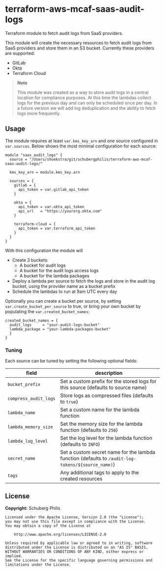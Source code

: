 # terraform-aws-mcaf-saas-audit-logs

Terraform module to fetch audit logs from SaaS providers.

This module will create the necessary resources to fetch audit logs from SaaS providers and store them in an S3 bucket. Currently these providers are supported:

- GitLab
- Okta
- Terraform Cloud

> **Note**
>
> This module was created as a way to store audit logs in a central location for compliance purposes. At this time the lambdas collect logs for the previous day and can only be scheduled once per day. In a future version we will add log deduplication and the ability to fetch logs more frequently.

## Usage

The module requires at least `var.kms_key_arn` and one source configured in `var.sources`. Below shows the most minimal configuration for each source:

```hcl
module "saas_audit_logs" {
  source = "/Users/shoekstra/git/schubergphilis/terraform-aws-mcaf-saas-audit-logs/"

  kms_key_arn = module.kms_key.arn

  sources = {
    gitlab = {
      api_token = var.gitlab_api_token
    }

    okta = {
      api_token = var.okta_api_token
      api_url   = "https://yourorg.okta.com"
    }

    terraform-cloud = {
      api_token = var.terraform_api_token
    }
  }
}
```

With this configuration the module will

- Create 3 buckets:
  - A bucket for audit logs
  - A bucket for the audit logs access logs
  - A bucket for the lambda packages
- Deploy a lambda per source to fetch the logs and store in the audit log bucket, using the provider name as a bucket prefix
- Schedule the lambdas to run at 9am UTC every day

Optionally you can create a bucket per source, by setting `var.create_bucket_per_source` to true, or bring your own bucket by populating the `var.created_bucket_names`:

```hcl
created_bucket_names = {
  audit_logs     = "your-audit-logs-bucket"
  lambda_package = "your-lambda-packages-bucket"
  }
}
```

### Tuning

Each source can be tuned by setting the following optional fields:

| field                 | description                                                                                       |
| --------------------- | ------------------------------------------------------------------------------------------------- |
| `bucket_prefix`       | Set a custom prefix for the stored logs for this source (defaults to source name)                 |
| `compress_audit_logs` | Store logs as compressed files (defaults to `true`)                                               |
| `lambda_name`         | Set a custom name for the lambda function                                                         |
| `lambda_memory_size`  | Set the memory size for the lambda function (defaults to `256`)                                   |
| `lambda_log_level`    | Set the log level for the lambda function (defaults to `INFO`)                                    |
| `secret_name`         | Set a custom secret name for the lambda function (defaults to `/audit-log-tokens/${source_name)`) |
| `tags`                | Any additional tags to apply to the created resources                                             |

<!-- BEGIN_TF_DOCS -->
<!-- END_TF_DOCS -->

## License

**Copyright:** Schuberg Philis

```text
Licensed under the Apache License, Version 2.0 (the "License");
you may not use this file except in compliance with the License.
You may obtain a copy of the License at

    http://www.apache.org/licenses/LICENSE-2.0

Unless required by applicable law or agreed to in writing, software
distributed under the License is distributed on an "AS IS" BASIS,
WITHOUT WARRANTIES OR CONDITIONS OF ANY KIND, either express or implied.
See the License for the specific language governing permissions and
limitations under the License.
```
